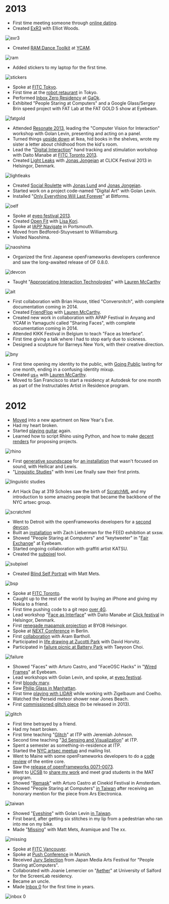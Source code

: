 # 2013

* First time meeting someone through [online dating](http://socialturkers.com/).
* Created [ExR3](https://vimeo.com/60042933) with Elliot Woods.

![exr3](http://farm9.staticflickr.com/8227/8495777448_57115cf333_z.jpg)

* Created [RAM Dance Toolkit](https://vimeo.com/64703174) at [YCAM](http://interlab.ycam.jp/).

![ram](http://distilleryimage11.ak.instagram.com/6c769d247a7f11e2b3e122000a1f9a4f_7.jpg)

* Added stickers to my laptop for the first time.

![stickers](http://farm9.staticflickr.com/8385/8539455178_6bd54aa141_z.jpg)

* Spoke at [FITC Tokyo](http://fitc.ca/event/tokyo/).
* First time at the [robot retaurant](http://instagram.com/p/U6SG8uyfZQ/) in Tokyo.
* Performed [Inbox Zero Residency](http://www.temporaryseoul.org/?p=1464) at [GaOk](http://www.temporaryseoul.org/).
* Exhibited "People Staring at&#8203; Computers" and a Google Glass/Sergey Brin speed project with FAT Lab at the FAT GOLD 5 show at Eyebeam.

![fatgold](http://distilleryimage9.ak.instagram.com/f61d5b569aed11e2890a22000a1fbc9a_7.jpg)

* Attended [Resonate 2013](http://resonate.io/2013/), leading the "Computer Vision for Interaction" workshop with Golan Levin, presenting and acting on a panel.
* Turned things [upside down](http://www.flickr.com/photos/kylemcdonald/tags/ikea/) at Ikea, hid books in the shelves, wrote my sister a letter about childhood from the kid's room.
* Lead the "[Digital Interaction](http://fitc.ca/presentation/digital-interaction/)" hand tracking and stimulation workshop with Daito Manabe at [FITC Toronto 2013](http://fitc.ca/event/to13/).
* Created [Light Leaks](https://vimeo.com/66167082) with [Jonas Jongejan](http://halfdanj.dk/) at CLICK Festival 2013 in Helsingor, Denmark.

![lightleaks](http://farm9.staticflickr.com/8117/8746970565_d2c7333f54_z.jpg)

* Created [Social Roulette](http://www.socialroulette.net/) with [Jonas Lund](http://jonaslund.biz/) and [Jonas Jongejan](http://halfdanj.dk/).
* Started work on a project code-named "Digital Art" with Golan Levin.
* Installed "[Only Everything Will Last Forever](http://artsy.net/artwork/kyle-mcdonald-only-everything-lasts-forever)" at Bitforms.

![oelf](http://farm3.staticflickr.com/2840/8914048203_3d8d807e6a_z.jpg)

* Spoke at [eyeo festival 2013](http://eyeofestival.com).
* Created [Open Fit](http://openfitlab.com/) with [Lisa Kori](http://lisakori.net/).
* Spoke at [IAPP Navigate](https://www.privacyassociation.org/events_and_programs/navigate_2013) in Portsmouth.
* Moved from Bedfored-Stuyvesant to Williamsburg.
* Visited Naoshima.

![naoshima](http://distilleryimage6.ak.instagram.com/3de44bd6fe8311e28cc022000a9f308d_7.jpg)

* Organized the first Japanese openFrameworks developers conference and saw the long-awaited release of OF 0.8.0.

![devcon](http://distilleryimage8.ak.instagram.com/ca8ac80affcb11e283b822000a9f124c_7.jpg)

* Taught "[Appropriating Interaction Technologies](www.creativeapplications.net/reviews/appropriating-interaction-technologies-social-hacking-at-itp/)" with [Lauren McCarthy](http://lauren-mccarthy.com/)

![ait](http://distilleryimage11.ak.instagram.com/c6f23cc468bb11e39ba112736d69badf_8.jpg)

* First collaboration with Brian House, titled "Conversnitch", with complete documentation coming in 2014.
* Created [FriendFlop](http://fffff.at/friendflop) with [Lauren McCarthy](http://lauren-mccarthy.com/).
* Created new work in collaboration with APAP Festival in Anyang and YCAM in Yamaguchi called "Sharing Faces", with complete documentation coming in 2014.
* Attended KIKK Festival in Belgium to teach "Face as Interface".
* First time giving a talk where I had to stop early due to sickness.
* Designed a sculpture for Barneys New York, with their creative direction.

![bny](http://farm8.staticflickr.com/7329/10584389283_5125738e5d_z.jpg)

* First time opening my identity to the public, with [Going Public](http://fffff.at/going-public) lasting for one month, ending in a confusing identity mixup.
* Created [us+](http://lauren-mccarthy.com/usplus/) with [Lauren McCarthy](http://lauren-mccarthy.com/).
* Moved to San Francisco to start a residency at Autodesk for one month as part of the Instructables Artist in Residence program.

# 2012

* [Moved](http://www.flickr.com/photos/kylemcdonald/6793491665/in/photostream) into a new apartment on New Year's Eve.
* Had my heart broken.
* Started [playing guitar](http://www.flickr.com/search/?q=guitar&w=28622838%40N00&ss=2&ct=6&mt=videos&adv=1&s=rec) again.
* Learned how to script Rhino using Python, and how to make [decent renders](http://www.flickr.com/photos/kylemcdonald/8123013623/) for proposing projects.

![rhino](http://farm9.staticflickr.com/8193/8123013623_599f1a2f48.jpg)

* First [generative soundscape](https://soundcloud.com/kyle-mcdonald/say-it) for [an installation](https://github.com/HellicarAndLewis/ProjectShake) that wasn't focused on sound, with Hellicar and Lewis.
* "[Linguistic Studies](http://www.flickr.com/photos/kylemcdonald/sets/72157630940848962/)" with Inmi Lee finally saw their first prints.

![linguistic studies](http://farm9.staticflickr.com/8454/8016586516_c8fcf79539.jpg)

* Art Hack Day at 319 Scholes saw the birth of [ScratchML](http://fffff.at/scratch-markup-language-sml/) and my introduction to some amazing people that became the backbone of the NYC artsec group.

![scratchml](http://fffff.at/fuckflickr/data/scratchML/web/arthackday.jpg?e83a2c)

* Went to Detroit with the openFrameworks developers for a [second devcon](http://www.flickr.com/photos/vanderlin/6775015004/).
* Built an [installation](http://www.flickr.com/photos/kylemcdonald/6968750417/) with Zach Lieberman for the FEED exhibition at sxsw.
* Showed "People Staring at&#8203; Computers" and "keytweeter" in "[Fair Exchange](http://newnormal.biz/projects/Fair-Exchange/)" at Eyebeam.
* Started ongoing collaboration with graffiti artist KATSU.
* Created the [subpixel](http://fffff.at/subpixel/) tool.

![subpixel](http://fffff.at/files/2012/04/fatlab.jpg?e83a2c)

* Created [Blind Self Portrait](https://vimeo.com/44489751) with Matt Mets.

![bsp](http://farm8.staticflickr.com/7266/7072572381_91b769d5b7.jpg)

* Spoke at [FITC Toronto](http://fitc.ca/event/to12/).
* Caught up to the rest of the world by buying an iPhone and giving my Nokia to a friend.
* First time pushing code to a git repo [over 4G](http://www.flickr.com/photos/kylemcdonald/6974006312/).
* Lead workshop "[Face as Interface](http://clickfestival.dk/?page_id=1144)" with Daito Manabe at [Click festival](http://clickfestival.dk/) in Helsingor, Denmark.
* First [renegade mapamok projection](http://www.flickr.com/photos/kylemcdonald/7001747416/) at BYOB Helsingor.
* Spoke at [NEXT Conference](http://nextberlin.eu/person/kyle-mcdonald/) in Berlin.
* First [collaboration](http://fffff.at/how-to-avoid-facial-recognition/) with Aram Bartholl.
* Participated in [life drawing at Zucotti Park](http://www.flickr.com/photos/kylemcdonald/7277260254/in/photostream) with David Horvitz.
* Participated in [failure picnic at Battery Park](http://www.flickr.com/photos/kylemcdonald/7277362856/in/photostream) with Taeyoon Choi.

![failure](http://farm8.staticflickr.com/7093/7277367024_6d5867920b.jpg)

* Showed "Faces" with Arturo Castro, and "FaceOSC Hacks" in "[Wired Frames](http://eyebeam.org/events/exhibition-wired-frames)" at Eyebeam.
* Lead workshops with Golan Levin, and spoke, at [eyeo festival](http://eyeofestival.com/2012/schedule/).
* First [bloody mary](http://www.flickr.com/photos/kylemcdonald/7486126320/in/photostream).
* Saw [Philip Glass in Manhattan](http://www.flickr.com/photos/kylemcdonald/7462602000/in/photostream).
* First time [playing with LIDAR](http://www.flickr.com/photos/kylemcdonald/7737997532/in/photostream) while working with Zigelbaum and Coelho.
* Watched the Perseid meteor shower near Jones Beach.
* First [commissioned glitch piece](http://www.flickr.com/photos/kylemcdonald/7980499428/in/photostream) (to be released in 2013).

![glitch](http://farm9.staticflickr.com/8174/7980499428_77fa0099eb.jpg)

* First time betrayed by a friend.
* Had my heart broken.
* First time teaching "[Glitch](http://shareglitch.tumblr.com)" at ITP with Jeremiah Johnson.
* Second time teaching "[3d Sensing and Visualization](http://3dsav.blogspot.com)" at ITP.
* Spent a semester as something-in-residence at ITP.
* Started the [NYC artsec meetup](https://groups.google.com/forum/?fromgroups#!forum/artsec) and mailing list.
* Went to Maine with some openFrameworks developers to do a [code review](http://www.flickr.com/photos/kylemcdonald/7981552870/in/photostream) of the entire core.
* Saw the [release of openFrameworks 0071-0073](http://openframeworks.cc/download).
* Went to [UCSB](http://www.flickr.com/photos/kylemcdonald/8123011709/in/photostream) to [share my work](http://www.mat.ucsb.edu/595M/?m=20121023) and meet grad students in the MAT program.
* Showed "[Remask](http://www.cinekid.nl/festivalprogram/entry/6185)" with Arturo Castro at Cinekid Festival in Amsterdam.
* Showed "People Staring at&#8203; Computers" [in Taiwan](http://www.flickr.com/photos/kylemcdonald/8126262843/) after receiving an honorary mention for the piece from Ars Electronica.

![taiwan](http://farm9.staticflickr.com/8053/8126262843_92c09e27e4.jpg)

* Showed "[Eyeshine](https://vimeo.com/51117889)" with Golan Levin [in Taiwan](http://www.ntmofa.gov.tw/english/showinfomation1_1.aspx?SN=3688).
* First beard, after getting six stitches in my lip from a pedestrian who ran into me on my bike.
* Made "[Missing](http://www.youtube.com/watch?v=bFXJa_1_bHg)" with Matt Mets, Aramique and The xx.

![missing](http://farm9.staticflickr.com/8209/8286051235_09c65ec960.jpg)

* Spoke at [FITC Vancouver](http://fitc.ca/event/va12/).
* Spoke at [Push Conference](http://push-conference.com/2012/speaker.php#mcdonald) in Munich.
* Received [Jury Selection](http://www.j-mediaarts.jp/dl/awards/jury/en/1.pdf) from Japan Media Arts Festival for "People Staring at&#8203; Computers".
* Collaborated with Joanie Lemercier on "[Aether](http://www.flickr.com/photos/kylemcdonald/8229885780/in/photostream)" at University of Salford for the ScreenLab residency.
* Became an uncle.
* Made [Inbox 0](http://www.flickr.com/photos/kylemcdonald/8306685138/in/photostream) for the first time in years.

![inbox 0](http://farm9.staticflickr.com/8498/8306685138_4720c3e626.jpg)